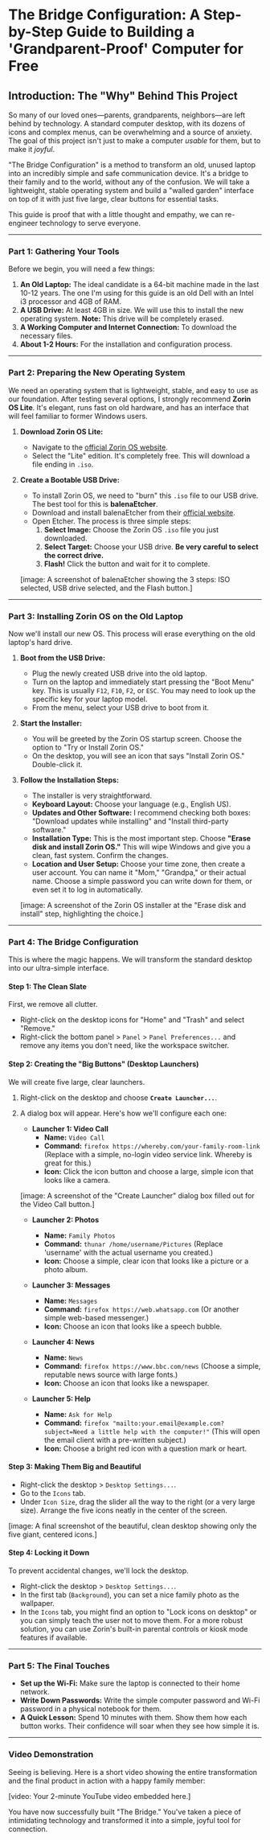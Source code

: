 # The Bridge Configuration: A Step-by-Step Guide to Building a 'Grandparent-Proof' Computer for Free

## Introduction: The "Why" Behind This Project

So many of our loved ones—parents, grandparents, neighbors—are left behind by technology. A standard computer desktop, with its dozens of icons and complex menus, can be overwhelming and a source of anxiety. The goal of this project isn't just to make a computer *usable* for them, but to make it *joyful*.

"The Bridge Configuration" is a method to transform an old, unused laptop into an incredibly simple and safe communication device. It's a bridge to their family and to the world, without any of the confusion. We will take a lightweight, stable operating system and build a "walled garden" interface on top of it with just five large, clear buttons for essential tasks.

This guide is proof that with a little thought and empathy, we can re-engineer technology to serve everyone.

---

### **Part 1: Gathering Your Tools**

Before we begin, you will need a few things:

1.  **An Old Laptop:** The ideal candidate is a 64-bit machine made in the last 10-12 years. The one I'm using for this guide is an old Dell with an Intel i3 processor and 4GB of RAM.
2.  **A USB Drive:** At least 4GB in size. We will use this to install the new operating system. **Note:** This drive will be completely erased.
3.  **A Working Computer and Internet Connection:** To download the necessary files.
4.  **About 1-2 Hours:** For the installation and configuration process.

---

### **Part 2: Preparing the New Operating System**

We need an operating system that is lightweight, stable, and easy to use as our foundation. After testing several options, I strongly recommend **Zorin OS Lite**. It's elegant, runs fast on old hardware, and has an interface that will feel familiar to former Windows users.

1.  **Download Zorin OS Lite:**
    *   Navigate to the [official Zorin OS website](https://zorin.com/os/download/).
    *   Select the "Lite" edition. It's completely free. This will download a file ending in `.iso`.

2.  **Create a Bootable USB Drive:**
    *   To install Zorin OS, we need to "burn" this `.iso` file to our USB drive. The best tool for this is **balenaEtcher**.
    *   Download and install balenaEtcher from their [official website](https://www.balena.io/etcher/).
    *   Open Etcher. The process is three simple steps:
        1.  **Select Image:** Choose the Zorin OS `.iso` file you just downloaded.
        2.  **Select Target:** Choose your USB drive. **Be very careful to select the correct drive.**
        3.  **Flash!** Click the button and wait for it to complete.

    [image: A screenshot of balenaEtcher showing the 3 steps: ISO selected, USB drive selected, and the Flash button.]

---

### **Part 3: Installing Zorin OS on the Old Laptop**

Now we'll install our new OS. This process will erase everything on the old laptop's hard drive.

1.  **Boot from the USB Drive:**
    *   Plug the newly created USB drive into the old laptop.
    *   Turn on the laptop and immediately start pressing the "Boot Menu" key. This is usually `F12`, `F10`, `F2`, or `ESC`. You may need to look up the specific key for your laptop model.
    *   From the menu, select your USB drive to boot from it.

2.  **Start the Installer:**
    *   You will be greeted by the Zorin OS startup screen. Choose the option to "Try or Install Zorin OS."
    *   On the desktop, you will see an icon that says "Install Zorin OS." Double-click it.

3.  **Follow the Installation Steps:**
    *   The installer is very straightforward.
    *   **Keyboard Layout:** Choose your language (e.g., English US).
    *   **Updates and Other Software:** I recommend checking both boxes: "Download updates while installing" and "Install third-party software."
    *   **Installation Type:** This is the most important step. Choose **"Erase disk and install Zorin OS."** This will wipe Windows and give you a clean, fast system. Confirm the changes.
    *   **Location and User Setup:** Choose your time zone, then create a user account. You can name it "Mom," "Grandpa," or their actual name. Choose a simple password you can write down for them, or even set it to log in automatically.

    [image: A screenshot of the Zorin OS installer at the "Erase disk and install" step, highlighting the choice.]

---

### **Part 4: The Bridge Configuration**

This is where the magic happens. We will transform the standard desktop into our ultra-simple interface.

#### **Step 1: The Clean Slate**
First, we remove all clutter.

*   Right-click on the desktop icons for "Home" and "Trash" and select "Remove."
*   Right-click the bottom panel > `Panel` > `Panel Preferences...` and remove any items you don't need, like the workspace switcher.

#### **Step 2: Creating the "Big Buttons" (Desktop Launchers)**
We will create five large, clear launchers.

1.  Right-click on the desktop and choose **`Create Launcher...`**.
2.  A dialog box will appear. Here's how we'll configure each one:

    *   **Launcher 1: Video Call**
        *   **Name:** `Video Call`
        *   **Command:** `firefox https://whereby.com/your-family-room-link` (Replace with a simple, no-login video service link. Whereby is great for this.)
        *   **Icon:** Click the icon button and choose a large, simple icon that looks like a camera.

    [image: A screenshot of the "Create Launcher" dialog box filled out for the Video Call button.]

    *   **Launcher 2: Photos**
        *   **Name:** `Family Photos`
        *   **Command:** `thunar /home/username/Pictures` (Replace 'username' with the actual username you created.)
        *   **Icon:** Choose a simple, clear icon that looks like a picture or a photo album.

    *   **Launcher 3: Messages**
        *   **Name:** `Messages`
        *   **Command:** `firefox https://web.whatsapp.com` (Or another simple web-based messenger.)
        *   **Icon:** Choose an icon that looks like a speech bubble.

    *   **Launcher 4: News**
        *   **Name:** `News`
        *   **Command:** `firefox https://www.bbc.com/news` (Choose a simple, reputable news source with large fonts.)
        *   **Icon:** Choose an icon that looks like a newspaper.

    *   **Launcher 5: Help**
        *   **Name:** `Ask for Help`
        *   **Command:** `firefox "mailto:your.email@example.com?subject=Need a little help with the computer!"` (This will open the email client with a pre-written subject.)
        *   **Icon:** Choose a bright red icon with a question mark or heart.

#### **Step 3: Making Them Big and Beautiful**
*   Right-click the desktop > `Desktop Settings...`.
*   Go to the `Icons` tab.
*   Under `Icon Size`, drag the slider all the way to the right (or a very large size). Arrange the five icons neatly in the center of the screen.

[image: A final screenshot of the beautiful, clean desktop showing only the five giant, centered icons.]

#### **Step 4: Locking it Down**
To prevent accidental changes, we'll lock the desktop.

*   Right-click the desktop > `Desktop Settings...`.
*   In the first tab (`Background`), you can set a nice family photo as the wallpaper.
*   In the `Icons` tab, you might find an option to "Lock icons on desktop" or you can simply teach the user not to move them. For a more robust solution, you can use Zorin's built-in parental controls or kiosk mode features if available.

---

### **Part 5: The Final Touches**

*   **Set up the Wi-Fi:** Make sure the laptop is connected to their home network.
*   **Write Down Passwords:** Write the simple computer password and Wi-Fi password in a physical notebook for them.
*   **A Quick Lesson:** Spend 10 minutes with them. Show them how each button works. Their confidence will soar when they see how simple it is.

---

### **Video Demonstration**

Seeing is believing. Here is a short video showing the entire transformation and the final product in action with a happy family member:

[video: Your 2-minute YouTube video embedded here.]

You have now successfully built "The Bridge." You've taken a piece of intimidating technology and transformed it into a simple, joyful tool for connection.
